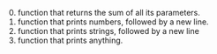 0. function that returns the sum of all its parameters.
1. function that prints numbers, followed by a new line.
2.  function that prints strings, followed by a new line
3. function that prints anything.
